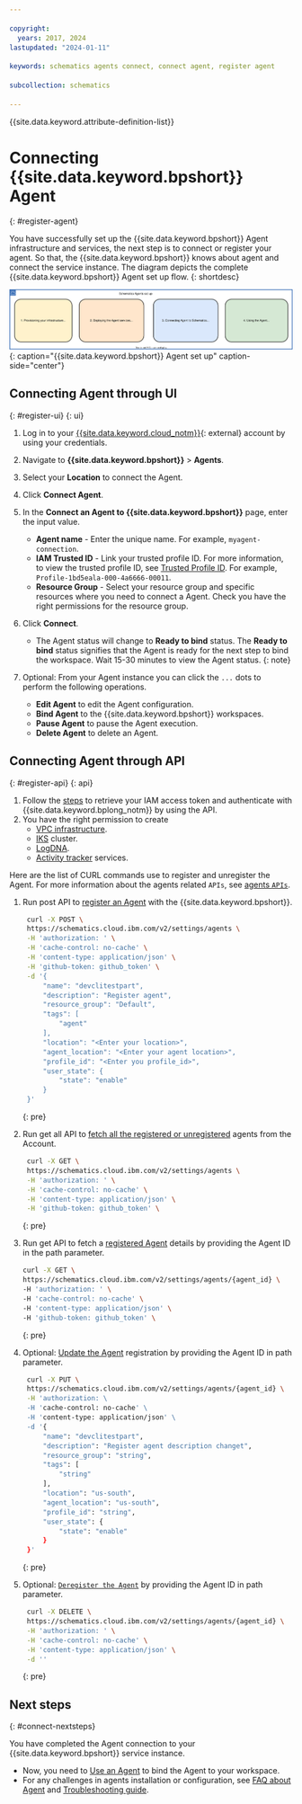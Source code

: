 ```yaml
---

copyright:
  years: 2017, 2024
lastupdated: "2024-01-11"

keywords: schematics agents connect, connect agent, register agent

subcollection: schematics

---
```


{{site.data.keyword.attribute-definition-list}}


# Connecting {{site.data.keyword.bpshort}} Agent
{: #register-agent}

You have successfully set up the {{site.data.keyword.bpshort}} Agent infrastructure and services, the next step is to connect or register your agent. So that, the {{site.data.keyword.bpshort}} knows about agent and connect the service instance. The diagram depicts the complete {{site.data.keyword.bpshort}} Agent set up flow.
{: shortdesc}

![{{site.data.keyword.bpshort}} Agent set up](images/agents-setup-latest.svg "{{site.data.keyword.bpshort}} Agent set up"){: caption="{{site.data.keyword.bpshort}} Agent set up" caption-side="center"}

## Connecting Agent through UI
{: #register-ui}
{: ui}

1. Log in to your [{{site.data.keyword.cloud_notm}}](https://cloud.ibm.com/){: external} account by using your credentials.
2. Navigate to **{{site.data.keyword.bpshort}}** > **Agents**.
3. Select your **Location** to connect the Agent.
4. Click **Connect Agent**.
5. In the **Connect an Agent to {{site.data.keyword.bpshort}}** page, enter the input value.
    - **Agent name** - Enter the unique name. For example, `myagent-connection`.
    - **IAM Trusted ID** - Link your trusted profile ID. For more information, to view the trusted profile ID, see [Trusted Profile ID](/docs/schematics?topic=schematics-agent-trusted-profile). For example, `Profile-1bd5eala-000-4a6666-00011`.
    - **Resource Group** - Select your resource group and specific resources where you need to connect a Agent. Check you have the right permissions for the resource group.
6. Click **Connect**.
    - The Agent status will change to **Ready to bind** status.
       The **Ready to bind** status signifies that the Agent is ready for the next step to bind the workspace. Wait 15-30 minutes to view the Agent status.
       {: note}

7. Optional: From your Agent instance you can click the `...` dots to perform the following operations.
    - **Edit Agent** to edit the Agent configuration.
    - **Bind Agent** to the {{site.data.keyword.bpshort}} workspaces.
    - **Pause Agent** to pause the Agent execution.
    - **Delete Agent** to delete an Agent.



## Connecting Agent through API
{: #register-api}
{: api}

1. Follow the [steps](/docs/schematics?topic=schematics-setup-api#cs_api) to retrieve your IAM access token and authenticate with {{site.data.keyword.bplong_notm}} by using the API.
2. You have the right permission to create 
    - [VPC infrastructure](/docs/vpc?topic=vpc-iam-getting-started).
    - [IKS](/docs/containers?topic=containers-access_reference) cluster.
    - [LogDNA](/docs/log-analysis?topic=log-analysis-iam).
    - [Activity tracker](/docs/activity-tracker?topic=activity-tracker-iam) services.

Here are the list of CURL commands use to register and unregister the Agent. For more information about the agents related `APIs`, see [agents `APIs`](/apidocs/schematics/schematics#list-agent). 

1. Run post API to [register an Agent](/apidocs/schematics/schematics#register-agent) with the {{site.data.keyword.bpshort}}.
   ```sh
    curl -X POST \
    https://schematics.cloud.ibm.com/v2/settings/agents \
    -H 'authorization: ' \
    -H 'cache-control: no-cache' \
    -H 'content-type: application/json' \
    -H 'github-token: github_token' \
    -d '{
        "name": "devclitestpart",
        "description": "Register agent",
        "resource_group": "Default",
        "tags": [
            "agent"
        ],
        "location": "<Enter your location>",
        "agent_location": "<Enter your agent location>",
        "profile_id": "<Enter you profile_id>",
        "user_state": {
            "state": "enable"
        }
    }'
    ```
    {: pre}

2. Run get all API to [fetch all the registered or unregistered](/apidocs/schematics/schematics#list-agent) agents from the Account.

   ```sh
    curl -X GET \
    https://schematics.cloud.ibm.com/v2/settings/agents \
    -H 'authorization: ' \
    -H 'cache-control: no-cache' \
    -H 'content-type: application/json' \
    -H 'github-token: github_token' \
    ```
    {: pre}

3. Run get API to fetch a [registered Agent](/apidocs/schematics/schematics#get-agent) details by providing the Agent ID in the path parameter.

    ```sh
    curl -X GET \
    https://schematics.cloud.ibm.com/v2/settings/agents/{agent_id} \
    -H 'authorization: ' \
    -H 'cache-control: no-cache' \
    -H 'content-type: application/json' \
    -H 'github-token: github_token' \
    ```
    {: pre}

4. Optional: [Update the Agent](/apidocs/schematics/schematics#update-agent-registration) registration by providing the Agent ID in path parameter.

   ```sh
    curl -X PUT \
    https://schematics.cloud.ibm.com/v2/settings/agents/{agent_id} \
    -H 'authorization: \
    -H 'cache-control: no-cache' \
    -H 'content-type: application/json' \
    -d '{
        "name": "devclitestpart",
        "description": "Register agent description changet",
        "resource_group": "string",
        "tags": [
            "string"
        ],
        "location": "us-south",
        "agent_location": "us-south",
        "profile_id": "string",
        "user_state": {
            "state": "enable"
        }
    }'
    ```
    {: pre}

5. Optional: [`Deregister the Agent`](/apidocs/schematics/schematics#delete-agent) by providing the Agent ID in path parameter.

   ```sh
    curl -X DELETE \
    https://schematics.cloud.ibm.com/v2/settings/agents/{agent_id} \
    -H 'authorization: ' \
    -H 'cache-control: no-cache' \
    -H 'content-type: application/json' \
    -d ''
    ```
   {: pre}

## Next steps
{: #connect-nextsteps}

You have completed the Agent connection to your {{site.data.keyword.bpshort}} service instance.
- Now, you need to [Use an Agent](/docs/schematics?topic=schematics-using-agent) to bind the Agent to your workspace.
- For any challenges in agents installation or configuration, see [FAQ about Agent](/docs/schematics?topic=schematics-faqs-agent&interface=cli) and [Troubleshooting guide](/docs/schematics?topic=schematics-agent-crn-not-found&interface=cli).
